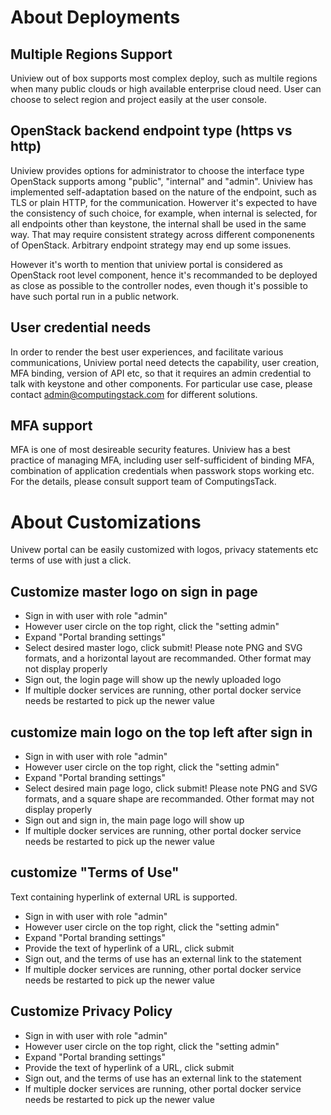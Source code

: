 # About Deployments

## Multiple Regions Support

Uniview out of box supports most complex deploy, such as multile regions when many public clouds or high available enterprise cloud need. User can choose to select region and project easily at the user console.

## OpenStack backend endpoint type (https vs http) 

Uniview provides options for administrator to choose the interface type OpenStack supports among "public", "internal" and "admin". Uniview has implemented self-adaptation based on the nature of the endpoint, such as TLS or plain HTTP, for the communication.  Howerver it's expected to have the consistency of such choice, for example, when internal is selected, for all endpoints other than keystone, the internal shall be used in the same way. That may require consistent strategy across different componenents of OpenStack. Arbitrary endpoint strategy may end up some issues.

However it's worth to mention that uniview portal is considered as OpenStack root level component, hence it's recommanded to be deployed as close as possible to the controller nodes, even though it's possible to have such portal run in a public network.

## User credential needs

In order to render the best user experiences, and facilitate various communications, Uniview portal need detects the capability, user creation, MFA binding, version of API etc, so that it requires an admin credential to talk with keystone and other components.  For particular use case, please contact admin@computingstack.com for different solutions.

## MFA support

MFA is one of most desireable security features. Uniview has a best practice of managing MFA, including user self-sufficident of binding MFA, combination of application credentials when passwork stops working etc. For the details, please consult support team of ComputingsTack.

# About Customizations

Univew portal can be easily customized with logos, privacy statements etc terms of use with just a click. 

## Customize master logo on sign in page

- Sign in with user with role "admin"
- However user circle on the top right, click the "setting admin"
- Expand "Portal branding settings" 
- Select desired master logo, click submit! Please note PNG and SVG formats, and a horizontal layout are recommanded. Other format may not display properly
- Sign out, the login page will show up the newly uploaded logo
- If multiple docker services are running, other portal docker service needs be restarted to pick up the newer value

## customize main logo on the top left after sign in

- Sign in with user with role "admin"
- However user circle on the top right, click the "setting admin"
- Expand "Portal branding settings" 
- Select desired main page logo, click submit! Please note PNG and SVG formats, and a square shape are recommanded. Other format may not display properly
- Sign out and sign in, the main page logo will show up
- If multiple docker services are running, other portal docker service needs be restarted to pick up the newer value

## customize "Terms of Use"
Text containing hyperlink of external URL is supported. 
- Sign in with user with role "admin"
- However user circle on the top right, click the "setting admin"
- Expand "Portal branding settings" 
- Provide the text of hyperlink of a URL, click submit
- Sign out, and the terms of use has an external link to the statement
- If multiple docker services are running, other portal docker service needs be restarted to pick up the newer value

## Customize Privacy Policy

- Sign in with user with role "admin"
- However user circle on the top right, click the "setting admin"
- Expand "Portal branding settings" 
- Provide the text of hyperlink of a URL, click submit
- Sign out, and the terms of use has an external link to the statement
- If multiple docker services are running, other portal docker service needs be restarted to pick up the newer value
